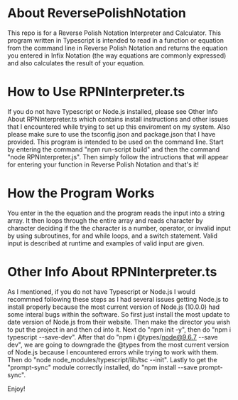 # About ReversePolishNotation
This repo is for a Reverse Polish Notation Interpreter and Calculator. This program written in Typescript is intended to read in a function or equation from the command line in Reverse Polish Notation and returns the equation you entered in Infix Notation (the way equations are commonly expressed) and also calculates the result of your equation.

# How to Use RPNInterpreter.ts
If you do not have Typescript or Node.js installed, please see Other Info About RPNInterpreter.ts which contains install instructions and other issues that I encountered while trying to set up this enviroment on my system. Also please make sure to use the tsconfig.json and package.json that I have provided. This program is intended to be used on the command line. Start by entering the command "npm run-script build" and then the command "node RPNInterpreter.js". Then simply follow the intructions that will appear for entering your function in Reverse Polish Notation and that's it!

# How the Program Works
You enter in the the equation and the program reads the input into a string array. It then loops through the entire array and reads character by character deciding if the the character is a number, operator, or invalid input by using subroutines, for and while loops, and a switch statement. Valid input is described at runtime and examples of valid input are given.

# Other Info About RPNInterpreter.ts
As I mentioned, if you do not have Typescript or Node.js I would recommned following these steps as I had several issues getting Node.js to install properly because the most current version of Node.js (10.0.0) had some interal bugs within the software. So first just install the most update to date version of Node.js from their website. Then make the director you wish to put the project in and then cd into it. Next do "npm init -y", then do "npm i typescript --save-dev". After that do "npm i @types/node@9.6.7 --save dev", we are going to downgrade the @types from the most current version of Node.js because I encountered errors while trying to work with them. Then do "node node_modules/typescript/lib/tsc --init". Lastly to get the "prompt-sync" module correctly installed, do "npm install --save prompt-sync".

Enjoy!
